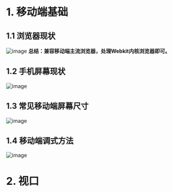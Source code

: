 # 1. 移动端基础
## 1.1 浏览器现状
![image](https://github.com/Happy-jianghui/Frontend-Learning/assets/98568967/20006aa2-3bde-4067-85aa-e016da70fcad)
**总结：兼容移动端主流浏览器，处理Webkit内核浏览器即可。**  

## 1.2 手机屏幕现状
![image](https://github.com/Happy-jianghui/Frontend-Learning/assets/98568967/a7720bb2-f287-428c-918a-bbff740236a1)

## 1.3 常见移动端屏幕尺寸
![image](https://github.com/Happy-jianghui/Frontend-Learning/assets/98568967/a80ad8d3-ca65-4801-b6e4-6977805fb354)

## 1.4 移动端调式方法
![image](https://github.com/Happy-jianghui/Frontend-Learning/assets/98568967/9cdd38aa-ac50-40d3-afa8-73c8b41d4fc1)


# 2. 视口














